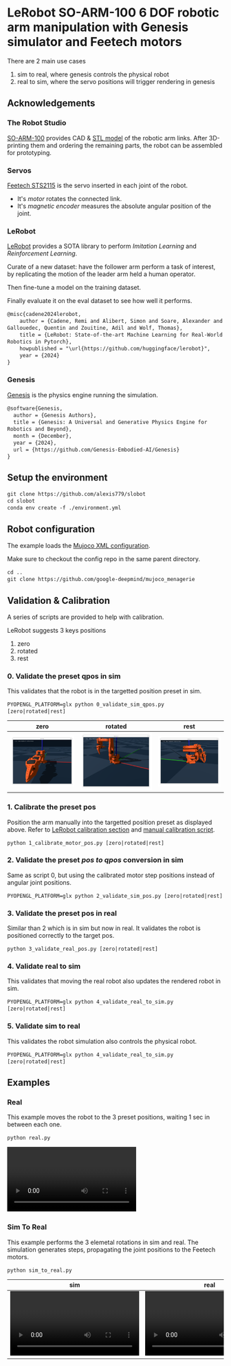 # LeRobot SO-ARM-100 6 DOF robotic arm manipulation with Genesis simulator and Feetech motors

There are 2 main use cases
1. sim to real, where genesis controls the physical robot
2. real to sim, where the servo positions will trigger rendering in genesis

## Acknowledgements

### The Robot Studio

[SO-ARM-100](https://github.com/TheRobotStudio/SO-ARM100) provides CAD & [STL model](https://github.com/TheRobotStudio/SO-ARM100/blob/main/stl_files_for_3dprinting/Follower/Print_Follower_SO_ARM100_08k_Ender.STL) of the robotic arm links. After 3D-printing them and ordering the remaining parts, the robot can be assembled for prototyping.

### Servos

[Feetech STS2115](https://www.feetechrc.com/74v-19-kgcm-plastic-case-metal-tooth-magnetic-code-double-axis-ttl-series-steering-gear.html) is the servo inserted in each joint of the robot.

- It's *motor* rotates the connected link.
- It's *magnetic encoder* measures the absolute angular position of the joint.

### LeRobot

[LeRobot](https://github.com/huggingface/lerobot) provides a SOTA library to perform *Imitation Learning* and *Reinforcement Learning*.

Curate of a new dataset: have the follower arm perform a task of interest, by replicating the motion of the leader arm held a human operator.

Then fine-tune a model on the training dataset.

Finally evaluate it on the eval dataset to see how well it performs.

```
@misc{cadene2024lerobot,
    author = {Cadene, Remi and Alibert, Simon and Soare, Alexander and Gallouedec, Quentin and Zouitine, Adil and Wolf, Thomas},
    title = {LeRobot: State-of-the-art Machine Learning for Real-World Robotics in Pytorch},
    howpublished = "\url{https://github.com/huggingface/lerobot}",
    year = {2024}
}
```

### Genesis

[Genesis](https://github.com/Genesis-Embodied-AI/Genesis) is the physics engine running the simulation.

```
@software{Genesis,
  author = {Genesis Authors},
  title = {Genesis: A Universal and Generative Physics Engine for Robotics and Beyond},
  month = {December},
  year = {2024},
  url = {https://github.com/Genesis-Embodied-AI/Genesis}
}
```

## Setup the environment

```
git clone https://github.com/alexis779/slobot
cd slobot
conda env create -f ./environment.yml
```

## Robot configuration

The example loads the [Mujoco XML configuration](https://github.com/google-deepmind/mujoco_menagerie/tree/main/trs_so_arm100).

Make sure to checkout the config repo in the same parent directory.

```
cd ..
git clone https://github.com/google-deepmind/mujoco_menagerie
```

## Validation & Calibration

A series of scripts are provided to help with calibration.

LeRobot suggests 3 keys positions
1. zero
2. rotated
3. rest

### 0. Validate the preset qpos in sim

This validates that the robot is in the targetted position preset in sim.

```
PYOPENGL_PLATFORM=glx python 0_validate_sim_qpos.py [zero|rotated|rest]
```

| zero | rotated | rest |
|----------|-------------|-------|
| ![zero](doc/SimZero.png) | ![rotated](doc/SimRotated.png) | ![rotated](doc/SimRest.png) |


### 1. Calibrate the preset pos

Position the arm manually into the targetted position preset as displayed above. Refer to [LeRobot calibration section](https://github.com/huggingface/lerobot/blob/main/examples/10_use_so100.md#a-manual-calibration-of-follower-arm) and [manual calibration script](https://github.com/huggingface/lerobot/blob/main/lerobot/common/robot_devices/robots/feetech_calibration.py#L401).

```
python 1_calibrate_motor_pos.py [zero|rotated|rest]
```

### 2. Validate the preset *pos to qpos* conversion in sim

Same as script 0, but using the calibrated motor step positions instead of angular joint positions.

```
PYOPENGL_PLATFORM=glx python 2_validate_sim_pos.py [zero|rotated|rest]
```

### 3. Validate the preset pos in real

Similar than 2 which is in sim but now in real. It validates the robot is positioned correctly to the target pos.

```
python 3_validate_real_pos.py [zero|rotated|rest]
```

### 4. Validate real to sim

This validates that moving the real robot also updates the rendered robot in sim.

```
PYOPENGL_PLATFORM=glx python 4_validate_real_to_sim.py [zero|rotated|rest]
```

### 5. Validate sim to real

This validates the robot simulation also controls the physical robot.

```
PYOPENGL_PLATFORM=glx python 4_validate_real_to_sim.py [zero|rotated|rest]
```


## Examples

### Real

This example moves the robot to the 3 preset positions, waiting 1 sec in between each one.

```
python real.py
```

<video controls><source src="doc/Real3Presets.webm" type="video/webm"></video>


### Sim To Real

This example performs the 3 elemetal rotations in sim and real.
The simulation generates steps, propagating the joint positions to the Feetech motors.

```
python sim_to_real.py
```


| sim | real |
|----------|-------------|
| <video controls><source src="doc/SimToReal_Sim.webm" type="video/webm"></video> | <video controls><source src="doc/SimToReal_Real.webm" type="video/webm"></video> |